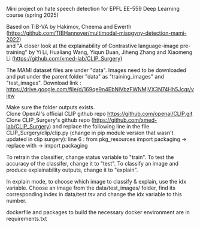 Mini project on hate speech detection for EPFL EE-559 Deep Learning course (spring 2025)  

Based on TIB-VA by Hakimov, Cheema and Ewerth (https://github.com/TIBHannover/multimodal-misogyny-detection-mami-2022)   
and "A closer look at the explainability of Contrastive language-image pre-training" by Yi Li, Hualiang Wang, Yiqun Duan, Jiheng Zhang and Xiaomeng Li (https://github.com/xmed-lab/CLIP_Surgery)  

The MAMI dataset files are under "data". Images need to be downloaded and put under the parent folder "data" as "training_images" and "test_images". Download link : https://drive.google.com/file/d/169qe9n4EbNlVbzFWNMjVX3N74Hh5Jcqr/view  


Make sure the folder outputs exists.  
Clone OpenAI's official CLIP github repo https://github.com/openai/CLIP.git  
Clone CLIP_Surgery's github repo (https://github.com/xmed-lab/CLIP_Surgery) and replace the following line
in the file CLIP_Surgery/clip/clip.py (change in pip module version that wasn't updated in clip surgery):
line 6 : from pkg_resources import packaging  -> replace with -> import packaging  

To retrain the classifier, change status variable to "train". To test the accuracy of the classifer, change it to "test". To classify an image and produce explainability outputs, change it to "explain".  

In explain mode, to choose which image to classify & explain, use the idx variable. Choose an image from the data/test_images/ folder, find its corresponding index in data/test.tsv and change the idx variable to this number.  

dockerfile and packages to build the necessary docker environment are in requirements.txt  